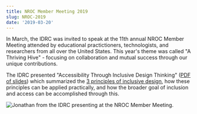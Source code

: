 ```yaml
---
title: NROC Member Meeting 2019
slug: NROC-2019
date: '2019-03-20'
---
```

In March, the IDRC was invited to speak at the 11th annual NROC Member Meeting
attended by educational practictioners, technologists, and researchers from all
over the United States. This year's theme was called "A Thriving Hive" - focusing
on collaboration and mutual success through our unique contributions.

The IDRC presented "Accessibility Through Inclusive Design Thinking"
([PDF of slides](https://wiki.fluidproject.org/download/attachments/1707985/NROC%20Member%20Meeting%202019%20-%20Accessibility%20through%20inclusion.pdf?version=1&modificationDate=1552341970417&api=v2))
which summarized the [3 principles of inclusive design](https://handbook.floeproject.org/TheThreeDimensionsPartOne.html),
how these principles can be applied practically, and how
the broader goal of inclusion and access can be accomplished through this.

<img src="/news/images/NROC2019-thumb.jpg" alt="Jonathan from the IDRC
presenting at the NROC Member Meeting."></a>
